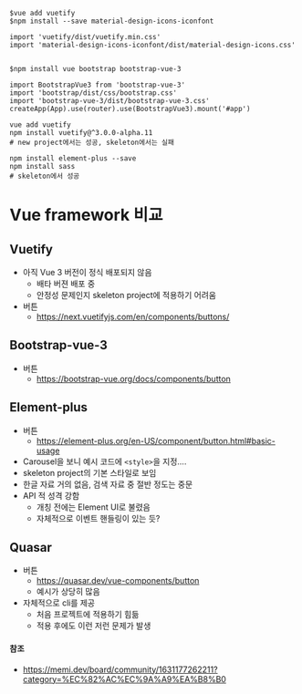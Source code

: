 ```
$vue add vuetify
$npm install --save material-design-icons-iconfont

import 'vuetify/dist/vuetify.min.css'
import 'material-design-icons-iconfont/dist/material-design-icons.css'


$npm install vue bootstrap bootstrap-vue-3

import BootstrapVue3 from 'bootstrap-vue-3'
import 'bootstrap/dist/css/bootstrap.css'
import 'bootstrap-vue-3/dist/bootstrap-vue-3.css'
createApp(App).use(router).use(BootstrapVue3).mount('#app')
```



```
vue add vuetify
npm install vuetify@^3.0.0-alpha.11
# new project에서는 성공, skeleton에서는 실패
```



```
npm install element-plus --save
npm install sass
# skeleton에서 성공
```





# Vue framework 비교

## Vuetify

- 아직 Vue 3 버전이 정식 배포되지 않음
  - 배타 버젼 배포 중
  - 안정성 문제인지 skeleton project에 적용하기 어려움
- 버튼
  - https://next.vuetifyjs.com/en/components/buttons/



## Bootstrap-vue-3

- 버튼
  - https://bootstrap-vue.org/docs/components/button



## Element-plus

- 버튼
  - https://element-plus.org/en-US/component/button.html#basic-usage
- Carousel을 보니 예시 코드에 `<style>`을 지정....
- skeleton project의 기본 스타일로 보임
- 한글 자료 거의 없음, 검색 자료 중 절반 정도는 중문
- API 적 성격 강함
  - 개칭 전에는 Element UI로 불렸음
  - 자체적으로 이벤트 핸들링이 있는 듯?







## Quasar

- 버튼
  - https://quasar.dev/vue-components/button
  - 예시가 상당히 많음
- 자체적으로 cli를 제공
  - 처음 프로젝트에 적용하기 힘듦
  - 적용 후에도 이런 저런 문제가 발생



#### 참조

- https://memi.dev/board/community/1631177262211?category=%EC%82%AC%EC%9A%A9%EA%B8%B0
